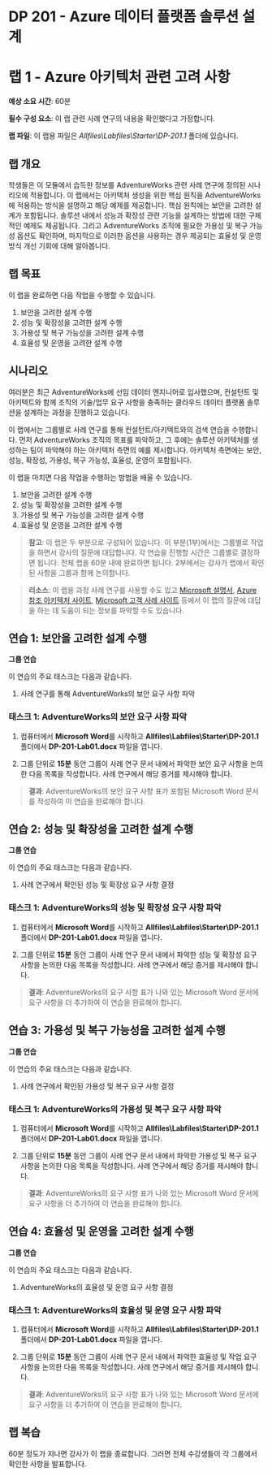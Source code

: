 ﻿---
lab:
    title: 'Azure 아키텍처 관련 고려 사항'
    module: '모듈 1: 데이터 플랫폼 아키텍처 고려 사항'
---

# DP 201 - Azure 데이터 플랫폼 솔루션 설계
# 랩 1 - Azure 아키텍처 관련 고려 사항

**예상 소요 시간**: 60분

**필수 구성 요소**: 이 랩 관련 사례 연구의 내용을 확인했다고 가정합니다.

**랩 파일**: 이 랩용 파일은 _Allfiles\Labfiles\Starter\DP-201.1_ 폴더에 있습니다.

## 랩 개요

학생들은 이 모듈에서 습득한 정보를 AdventureWorks 관련 사례 연구에 정의된 시나리오에 적용합니다. 이 랩에서는 아키텍처 생성을 위한 핵심 원칙을 AdventureWorks에 적용하는 방식을 설명하고 해당 예제를 제공합니다. 핵심 원칙에는 보안을 고려한 설계가 포함됩니다. 솔루션 내에서 성능과 확장성 관련 기능을 설계하는 방법에 대한 구체적인 예제도 제공됩니다. 그리고 AdventureWorks 조직에 필요한 가용성 및 복구 가능성 옵션도 확인하며, 마지막으로 이러한 옵션을 사용하는 경우 제공되는 효율성 및 운영 방식 개선 기회에 대해 알아봅니다.

## 랩 목표
  
이 랩을 완료하면 다음 작업을 수행할 수 있습니다.

1. 보안을 고려한 설계 수행
2. 성능 및 확장성을 고려한 설계 수행
3. 가용성 및 복구 가능성을 고려한 설계 수행
4. 효율성 및 운영을 고려한 설계 수행

## 시나리오
  
여러분은 최근 AdventureWorks에 선임 데이터 엔지니어로 입사했으며, 컨설턴트 및 아키텍트와 함께 조직의 기술/업무 요구 사항을 충족하는 클라우드 데이터 플랫폼 솔루션을 설계하는 과정을 진행하고 있습니다.

이 랩에서는 그룹별로 사례 연구를 통해 컨설턴트/아키텍트와의 검색 연습을 수행합니다. 먼저 AdventureWorks 조직의 목표를 파악하고, 그 후에는 솔루션 아키텍처를 생성하는 팀이 파악해야 하는 아키텍처 측면의 예를 제시합니다. 아키텍처 측면에는 보안, 성능, 확장성, 가용성, 복구 가능성, 효율성, 운영이 포함됩니다.

이 랩을 마치면 다음 작업을 수행하는 방법을 배울 수 있습니다.

1. 보안을 고려한 설계 수행
2. 성능 및 확장성을 고려한 설계 수행
3. 가용성 및 복구 가능성을 고려한 설계 수행
4. 효율성 및 운영을 고려한 설계 수행

>**참고**: 이 랩은 두 부분으로 구성되어 있습니다. 이 부분(1부)에서는 그룹별로 작업을 하면서 강사의 질문에 대답합니다. 각 연습을 진행할 시간은 그룹별로 결정하면 됩니다. 전체 랩을 60분 내에 완료하면 됩니다. 2부에서는 강사가 랩에서 확인된 사항을 그룹과 함께 논의합니다.

>**리소스**: 이 랩용 과정 사례 연구를 사용할 수도 있고 [Microsoft 설명서](https://docs.microsoft.com), [Azure 참조 아키텍처 사이트](https://docs.microsoft.com/ko-kr/azure/architecture/reference-architectures/), [Microsoft 고객 사례 사이트](https://customers.microsoft.com/) 등에서 이 랩의 질문에 대답을 하는 데 도움이 되는 정보를 파악할 수도 있습니다. 

## 연습 1: 보안을 고려한 설계 수행

**그룹 연습**
  
이 연습의 주요 태스크는 다음과 같습니다.

1. 사례 연구를 통해 AdventureWorks의 보안 요구 사항 파악

### 태스크 1: AdventureWorks의 보안 요구 사항 파악

1. 컴퓨터에서 **Microsoft Word**를 시작하고 **Allfiles\Labfiles\Starter\DP-201.1** 폴더에서 **DP-201-Lab01.docx** 파일을 엽니다.

1. 그룹 단위로 **15분** 동안 그룹이 사례 연구 문서 내에서 파악한 보안 요구 사항을 논의한 다음 목록을 작성합니다. 사례 연구에서 해당 증거를 제시해야 합니다.

> **결과**: AdventureWorks의 보안 요구 사항 표가 포함된 Microsoft Word 문서를 작성하여 이 연습을 완료해야 합니다.

## 연습 2: 성능 및 확장성을 고려한 설계 수행
  
**그룹 연습**
  
이 연습의 주요 태스크는 다음과 같습니다.

1. 사례 연구에서 확인된 성능 및 확장성 요구 사항 결정

### 태스크 1: AdventureWorks의 성능 및 확장성 요구 사항 파악

1. 컴퓨터에서 **Microsoft Word**를 시작하고 **Allfiles\Labfiles\Starter\DP-201.1** 폴더에서 **DP-201-Lab01.docx** 파일을 엽니다.

1. 그룹 단위로 **15분** 동안 그룹이 사례 연구 문서 내에서 파악한 성능 및 확장성 요구 사항을 논의한 다음 목록을 작성합니다. 사례 연구에서 해당 증거를 제시해야 합니다.

> **결과**: AdventureWorks의 요구 사항 표가 나와 있는 Microsoft Word 문서에 요구 사항을 더 추가하여 이 연습을 완료해야 합니다.

## 연습 3: 가용성 및 복구 가능성을 고려한 설계 수행
  
**그룹 연습**
  
이 연습의 주요 태스크는 다음과 같습니다.

1. 사례 연구에서 확인된 가용성 및 복구 요구 사항 결정

### 태스크 1: AdventureWorks의 가용성 및 복구 요구 사항 파악

1. 컴퓨터에서 **Microsoft Word**를 시작하고 **Allfiles\Labfiles\Starter\DP-201.1** 폴더에서 **DP-201-Lab01.docx** 파일을 엽니다.

1. 그룹 단위로 **15분** 동안 그룹이 사례 연구 문서 내에서 파악한 가용성 및 복구 요구 사항을 논의한 다음 목록을 작성합니다. 사례 연구에서 해당 증거를 제시해야 합니다.

> **결과**: AdventureWorks의 요구 사항 표가 나와 있는 Microsoft Word 문서에 요구 사항을 더 추가하여 이 연습을 완료해야 합니다.

## 연습 4: 효율성 및 운영을 고려한 설계 수행
  
**그룹 연습**
  
이 연습의 주요 태스크는 다음과 같습니다.

1. AdventureWorks의 효율성 및 운영 요구 사항 결정

### 태스크 1: AdventureWorks의 효율성 및 운영 요구 사항 파악

1. 컴퓨터에서 **Microsoft Word**를 시작하고 **Allfiles\Labfiles\Starter\DP-201.1** 폴더에서 **DP-201-Lab01.docx** 파일을 엽니다.

1. 그룹 단위로 **15분** 동안 그룹이 사례 연구 문서 내에서 파악한 효율성 및 작업 요구 사항을 논의한 다음 목록을 작성합니다. 사례 연구에서 해당 증거를 제시해야 합니다.

> **결과**: AdventureWorks의 요구 사항 표가 나와 있는 Microsoft Word 문서에 요구 사항을 더 추가하여 이 연습을 완료해야 합니다.

## 랩 복습

60분 정도가 지나면 강사가 이 랩을 종료합니다. 그러면 전체 수강생들이 각 그룹에서 확인한 사항을 발표합니다.